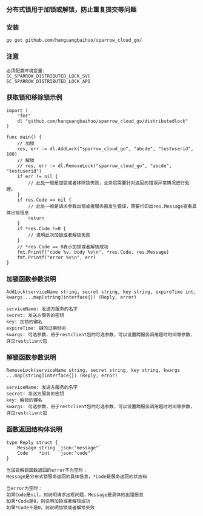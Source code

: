 ### 分布式锁用于加锁或解锁，防止重复提交等问题

### 安装

    go get github.com/hanguangbaihuo/sparrow_cloud_go/

### 注意

    必须配置环境变量:
    SC_SPARROW_DISTRIBUTED_LOCK_SVC
    SC_SPARROW_DISTRIBUTED_LOCK_API

### 获取锁和移除锁示例

    import (
        "fmt"
        dl "github.com/hanguangbaihuo/sparrow_cloud_go/distributedlock"
    )

    func main() {
        // 加锁
        res, err := dl.AddLock("sparrow_cloud_go", "abcde", "testuserid", 100)
        // 解锁
        // res, err := dl.RemoveLock("sparrow_cloud_go", "abcde", "testuserid")
        if err != nil {
            // 此处一般是加锁或者移除锁失败，业务层需要针对返回的错误异常情况进行处理。
        }
        if res.Code == nil {
            // 此处一般是请求参数出错或者服务器发生错误，需要打印出res.Message查看具体出错信息
            return
        }
        if *res.Code !=0 {
            // 说明此次加锁或者解锁失败
        }
        // *res.Code == 0表示加锁或者解锁成功
        fmt.Printf("code %v, body %v\n", *res.Code, res.Message)
        fmt.Printf("error %v\n", err)
    }

### 加锁函数参数说明

    AddLock(serviceName string, secret string, key string, expireTime int, kwargs ...map[string]interface{}) (Reply, error)

    serviceName: 发送方服务的名字
    secret: 发送方服务的密钥
    key: 加锁的键名
    expireTime: 键的过期时间
    kwargs: 可选参数，用于restclient包的可选参数，可以设置跨服务调用超时时间等参数，详见restclient包

### 解锁函数参数说明

    RemoveLock(serviceName string, secret string, key string, kwargs ...map[string]interface{}) (Reply, error)

    serviceName: 发送方服务的名字
    secret: 发送方服务的密钥
    key: 解锁的键名
    kwargs: 可选参数，用于restclient包的可选参数，可以设置跨服务调用超时时间等参数，详见restclient包

### 函数返回结构体说明

    type Reply struct {
        Message string `json:"message"`
        Code    *int   `json:"code"`
    }

    当加锁解锁函数返回的error不为空时：
    Message是分布式锁服务返回的具体信息，*Code是服务返回的状态码

    当error为空时：
    如果Code是nil，则说明请求出现问题，Message是具体的出错信息
    如果*Code是0，则说明加锁或者解锁成功
    如果*Code不是0，则说明加锁或者解锁失败